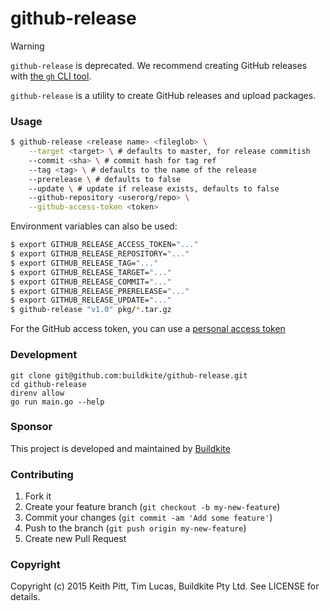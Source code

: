 # github-release

> [!WARNING]  
> `github-release` is deprecated. We recommend creating GitHub releases with [the `gh` CLI tool](https://github.com/cli/cli).

`github-release` is a utility to create GitHub releases and upload packages.

### Usage

```bash
$ github-release <release name> <fileglob> \
    --target <target> \ # defaults to master, for release commitish
    --commit <sha> \ # commit hash for tag ref
    --tag <tag> \ # defaults to the name of the release
    --prerelease \ # defaults to false
    --update \ # update if release exists, defaults to false
    --github-repository <userorg/repo> \
    --github-access-token <token>
```

Environment variables can also be used:

```bash
$ export GITHUB_RELEASE_ACCESS_TOKEN="..."
$ export GITHUB_RELEASE_REPOSITORY="..."
$ export GITHUB_RELEASE_TAG="..."
$ export GITHUB_RELEASE_TARGET="..."
$ export GITHUB_RELEASE_COMMIT="..."
$ export GITHUB_RELEASE_PRERELEASE="..."
$ export GITHUB_RELEASE_UPDATE="..."
$ github-release "v1.0" pkg/*.tar.gz
```

For the GitHub access token, you can use a [personal access token](https://github.com/settings/applications#personal-access-tokens)

### Development

```
git clone git@github.com:buildkite/github-release.git
cd github-release
direnv allow
go run main.go --help
```

### Sponsor

This project is developed and maintained by [Buildkite](https://buildkite.com)

### Contributing

1. Fork it
2. Create your feature branch (`git checkout -b my-new-feature`)
3. Commit your changes (`git commit -am 'Add some feature'`)
4. Push to the branch (`git push origin my-new-feature`)
5. Create new Pull Request

### Copyright

Copyright (c) 2015 Keith Pitt, Tim Lucas, Buildkite Pty Ltd. See LICENSE for details.
